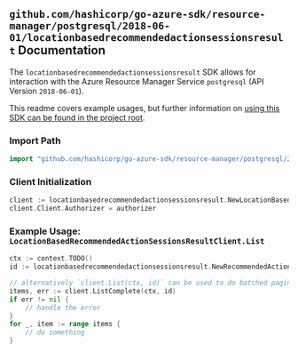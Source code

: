 
## `github.com/hashicorp/go-azure-sdk/resource-manager/postgresql/2018-06-01/locationbasedrecommendedactionsessionsresult` Documentation

The `locationbasedrecommendedactionsessionsresult` SDK allows for interaction with the Azure Resource Manager Service `postgresql` (API Version `2018-06-01`).

This readme covers example usages, but further information on [using this SDK can be found in the project root](https://github.com/hashicorp/go-azure-sdk/tree/main/docs).

### Import Path

```go
import "github.com/hashicorp/go-azure-sdk/resource-manager/postgresql/2018-06-01/locationbasedrecommendedactionsessionsresult"
```


### Client Initialization

```go
client := locationbasedrecommendedactionsessionsresult.NewLocationBasedRecommendedActionSessionsResultClientWithBaseURI("https://management.azure.com")
client.Client.Authorizer = authorizer
```


### Example Usage: `LocationBasedRecommendedActionSessionsResultClient.List`

```go
ctx := context.TODO()
id := locationbasedrecommendedactionsessionsresult.NewRecommendedActionSessionsOperationResultID("12345678-1234-9876-4563-123456789012", "locationValue", "operationIdValue")

// alternatively `client.List(ctx, id)` can be used to do batched pagination
items, err := client.ListComplete(ctx, id)
if err != nil {
	// handle the error
}
for _, item := range items {
	// do something
}
```
